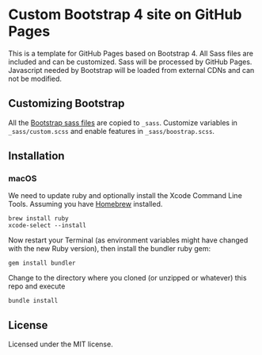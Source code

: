 # Custom Bootstrap 4 site on GitHub Pages

This is a template for GitHub Pages based on Bootstrap 4. All Sass files are included and can be customized. Sass will be processed by GitHub Pages. Javascript needed by Bootstrap will be loaded from external CDNs and can not be modified.

## Customizing Bootstrap

All the [Bootstrap sass files](https://github.com/twbs/bootstrap/tree/v4.0.0-beta/scss) are copied to `_sass`. Customize variables in `_sass/custom.scss` and enable features in `_sass/boostrap.scss`.

## Installation

### macOS

We need to update ruby and optionally install the Xcode Command Line Tools. Assuming you have [Homebrew](https://brew.sh/) installed.

```
brew install ruby
xcode-select --install
```

Now restart your Terminal (as environment variables might have changed with the new Ruby version), then install the bundler ruby gem:

```
gem install bundler
```

Change to the directory where you cloned (or unzipped or whatever) this repo and execute

```
bundle install
```

## License

Licensed under the MIT license.
